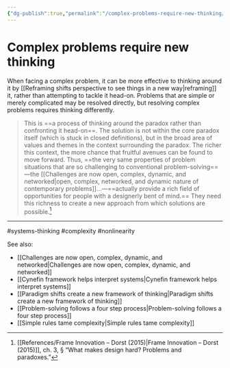 ```yaml
---
{"dg-publish":true,"permalink":"/complex-problems-require-new-thinking/"}
---
```



# Complex problems require new thinking

When facing a complex problem, it can be more effective to thinking around it by [[Reframing shifts perspective to see things in a new way\|reframing]] it, rather than attempting to tackle it head-on. Problems that are simple or merely complicated may be resolved directly, but resolving complex problems requires thinking differently.

> This is ==a process of thinking around the paradox rather than confronting it head-on==. The solution is not within the core paradox itself (which is stuck in closed definitions), but in the broad area of values and themes in the context surrounding the paradox. The richer this context, the more chance that fruitful avenues can be found to move forward. Thus, ==the very same properties of problem situations that are so challenging to conventional problem-solving==—the [[Challenges are now open, complex, dynamic, and networked\|open, complex, networked, and dynamic nature of contemporary problems]]…—==actually provide a rich field of opportunities for people with a designerly bent of mind.== They need this richness to create a new approach from which solutions are possible.[^1]


---
#systems-thinking #complexity #nonlinearity 

See also:
- [[Challenges are now open, complex, dynamic, and networked\|Challenges are now open, complex, dynamic, and networked]]
- [[Cynefin framework helps interpret systems\|Cynefin framework helps interpret systems]]
- [[Paradigm shifts create a new framework of thinking\|Paradigm shifts create a new framework of thinking]]
- [[Problem-solving follows a four step process\|Problem-solving follows a four step process]]
- [[Simple rules tame complexity\|Simple rules tame complexity]]

[^1]: [[References/Frame Innovation – Dorst (2015)\|Frame Innovation – Dorst (2015)]], ch. 3, § “What makes design hard? Problems and paradoxes.”
